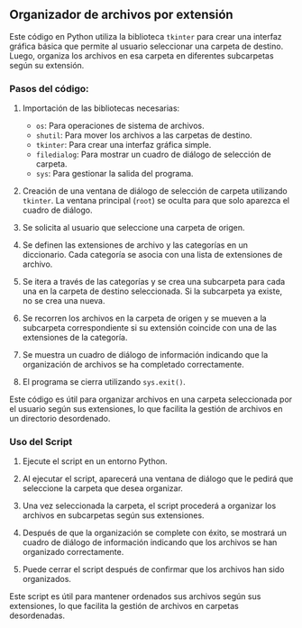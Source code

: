 ## Organizador de archivos por extensión

Este código en Python utiliza la biblioteca `tkinter` para crear una interfaz gráfica básica que permite al usuario seleccionar una carpeta de destino. Luego, organiza los archivos en esa carpeta en diferentes subcarpetas según su extensión.

### Pasos del código:

1. Importación de las bibliotecas necesarias:

   - `os`: Para operaciones de sistema de archivos.
   - `shutil`: Para mover los archivos a las carpetas de destino.
   - `tkinter`: Para crear una interfaz gráfica simple.
   - `filedialog`: Para mostrar un cuadro de diálogo de selección de carpeta.
   - `sys`: Para gestionar la salida del programa.

2. Creación de una ventana de diálogo de selección de carpeta utilizando `tkinter`. La ventana principal (`root`) se oculta para que solo aparezca el cuadro de diálogo.

3. Se solicita al usuario que seleccione una carpeta de origen.

4. Se definen las extensiones de archivo y las categorías en un diccionario. Cada categoría se asocia con una lista de extensiones de archivo.

5. Se itera a través de las categorías y se crea una subcarpeta para cada una en la carpeta de destino seleccionada. Si la subcarpeta ya existe, no se crea una nueva.

6. Se recorren los archivos en la carpeta de origen y se mueven a la subcarpeta correspondiente si su extensión coincide con una de las extensiones de la categoría.

7. Se muestra un cuadro de diálogo de información indicando que la organización de archivos se ha completado correctamente.

8. El programa se cierra utilizando `sys.exit()`.

Este código es útil para organizar archivos en una carpeta seleccionada por el usuario según sus extensiones, lo que facilita la gestión de archivos en un directorio desordenado.

### Uso del Script

1. Ejecute el script en un entorno Python.

2. Al ejecutar el script, aparecerá una ventana de diálogo que le pedirá que seleccione la carpeta que desea organizar.

3. Una vez seleccionada la carpeta, el script procederá a organizar los archivos en subcarpetas según sus extensiones.

4. Después de que la organización se complete con éxito, se mostrará un cuadro de diálogo de información indicando que los archivos se han organizado correctamente.

5. Puede cerrar el script después de confirmar que los archivos han sido organizados.

Este script es útil para mantener ordenados sus archivos según sus extensiones, lo que facilita la gestión de archivos en carpetas desordenadas.
